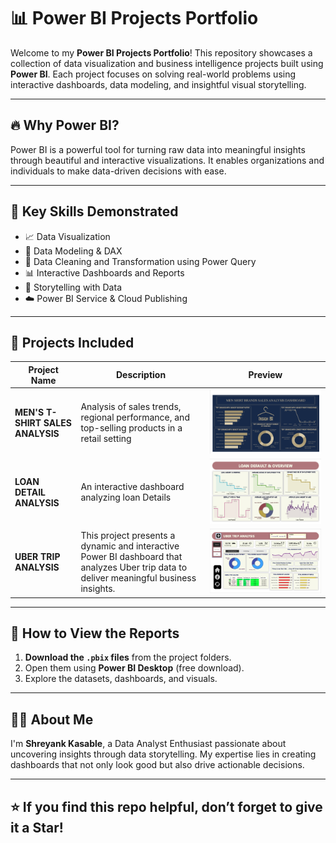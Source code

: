 # 📊 Power BI Projects Portfolio

Welcome to my **Power BI Projects Portfolio**! This repository showcases a collection of data visualization and business intelligence projects built using **Power BI**. Each project focuses on solving real-world problems using interactive dashboards, data modeling, and insightful visual storytelling.

---

## 🔥 Why Power BI?

Power BI is a powerful tool for turning raw data into meaningful insights through beautiful and interactive visualizations. It enables organizations and individuals to make data-driven decisions with ease.

---

## 🧠 Key Skills Demonstrated

- 📈 Data Visualization  
- 🧮 Data Modeling & DAX  
- 🧹 Data Cleaning and Transformation using Power Query  
- 📊 Interactive Dashboards and Reports  
- 🧾 Storytelling with Data  
- ☁️ Power BI Service & Cloud Publishing

---

## 📁 Projects Included

| Project Name                                        | Description                                                                                           | Preview |
|-----------------------------------------------------|-------------------------------------------------------------------------------------------------------|---------|
| **MEN'S T-SHIRT SALES ANALYSIS** | Analysis of sales trends, regional performance, and top-selling products in a retail setting          | ![Preview](images/MenClothing%20Data%20Analysis.png) 
| **LOAN DETAIL ANALYSIS**                            | An interactive dashboard analyzing loan Details    | ![Preview](images/Loan%20Detail%20Analysis.png)
| **UBER TRIP ANALYSIS**                              | This project presents a dynamic and interactive Power BI dashboard that analyzes Uber trip data to deliver meaningful business insights. |  ![Preview](images/Uber%20Trip%20Analysis.png)



---

## 📌 How to View the Reports

1. **Download the `.pbix` files** from the project folders.
2. Open them using **Power BI Desktop** (free download).
3. Explore the datasets, dashboards, and visuals.

---

## 🙋‍♂️ About Me

I'm **Shreyank Kasable**, a Data Analyst Enthusiast passionate about uncovering insights through data storytelling. My expertise lies in creating dashboards that not only look good but also drive actionable decisions.

---

## ⭐ If you find this repo helpful, don’t forget to give it a **Star**!

